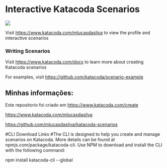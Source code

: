 # Interactive Katacoda Scenarios

[![](http://shields.katacoda.com/katacoda/mlucasdasilva/count.svg)](https://www.katacoda.com/mlucasdasilva "Get your profile on Katacoda.com")

Visit https://www.katacoda.com/mlucasdasilva to view the profile and interactive scenarios

### Writing Scenarios
Visit https://www.katacoda.com/docs to learn more about creating Katacoda scenarios

For examples, visit https://github.com/katacoda/scenario-example



## Minhas informações:

Este repositorio foi criado em https://www.katacoda.com/create

https://www.katacoda.com/mlucasdasilva

https://github.com/mlucasdasilva/katacoda-scenarios

#CLI Download Links
#The CLI is designed to help you create and manage scenarios on Katacoda. More details can be found at npmjs.com/package/katacoda-cli. Use NPM to download and install the CLI with the following command:

npm install katacoda-cli --global

